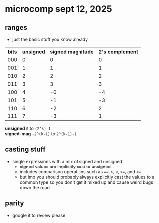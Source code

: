 # microcomp sept 12, 2025

## ranges

- just the basic stuff you know already <br>

|bits | unsigned |signed magnitude | 2's complement |
|---- | -------- | --------------- | -------------- |
|000 | 0 | 0 | 0 |
|001 | 1 | 1 | 1 |
|010 | 2 | 2 | 2 |
|011 | 3 | 3 | 3 |
|100 | 4 | -0 | -4 |
|101 | 5 | -1 | -3 |
|110 | 6 | -2 | 2 |
|111 | 7 | -3 | 1 |

**unsigned** `0` to `(2^k)-1` <br>
**signed-mag** `-2^(k-1)` to `2^(k-1)-1` <br>

## casting stuff
- single expressions with a mix of signed and unsigned
  - signed values are implicitly cast to unsigned
  - includes comparison operations such as `==`, `>`, `<`, `>=`, and `<=`
  - but imo you should probably always explicitly cast the values to a common type so you don't get it mixed up and cause weird bugs down the road


## parity
- google it to review please